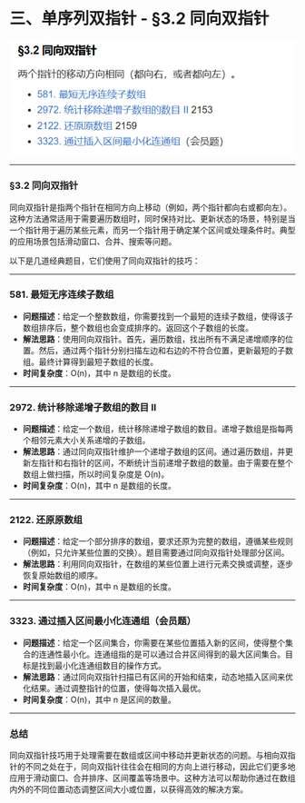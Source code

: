 # 三、单序列双指针 - §3.2 同向双指针

![alt text](img_src/s3.2.1.png)

---

### §3.2 同向双指针

同向双指针是指两个指针在相同方向上移动（例如，两个指针都向右或都向左）。这种方法通常适用于需要遍历数组时，同时保持对比、更新状态的场景，特别是当一个指针用于遍历某些元素，而另一个指针用于确定某个区间或处理条件时。典型的应用场景包括滑动窗口、合并、搜索等问题。

以下是几道经典题目，它们使用了同向双指针的技巧：

---

### **581. 最短无序连续子数组**
- **问题描述**：给定一个整数数组，你需要找到一个最短的连续子数组，使得该子数组排序后，整个数组也会变成排序的。返回这个子数组的长度。
- **解法思路**：使用同向双指针。首先，遍历数组，找出所有不满足递增顺序的位置。然后，通过两个指针分别扫描左边和右边的不符合位置，更新最短的子数组。最终计算得到最短子数组的长度。
- **时间复杂度**：O(n)，其中 n 是数组的长度。

---

### **2972. 统计移除递增子数组的数目 II**
- **问题描述**：给定一个数组，统计移除递增子数组的数目。递增子数组是指每两个相邻元素大小关系递增的子数组。
- **解法思路**：通过同向双指针维护一个递增子数组的区间。通过遍历数组，并更新左指针和右指针的区间，不断统计当前递增子数组的数量。由于需要在整个数组上做扫描，所以时间复杂度是 O(n)。
- **时间复杂度**：O(n)，其中 n 是数组的长度。

---

### **2122. 还原原数组**
- **问题描述**：给定一个部分排序的数组，要求还原为完整的数组，遵循某些规则（例如，只允许某些位置的交换）。题目需要通过同向双指针处理部分区间。
- **解法思路**：利用同向双指针，在数组的某些位置上进行元素交换或调整，逐步恢复原始数组的顺序。
- **时间复杂度**：O(n)，其中 n 是数组的长度。

---

### **3323. 通过插入区间最小化连通组（会员题）**
- **问题描述**：给定一个区间集合，你需要在某些位置插入新的区间，使得整个集合的连通性最小化。连通组指的是可以通过合并区间得到的最大区间集合。目标是找到最小化连通组数目的操作方式。
- **解法思路**：通过同向双指针扫描已有区间的开始和结束，动态地插入区间来优化结果。通过调整指针的位置，使得每次插入最优。
- **时间复杂度**：O(n)，其中 n 是区间的数量。

---

### 总结

同向双指针技巧用于处理需要在数组或区间中移动并更新状态的问题。与相向双指针的不同之处在于，同向双指针往往会在相同的方向上进行移动，因此它们更多地应用于滑动窗口、合并排序、区间覆盖等场景中。这种方法可以帮助你通过在数组内外的不同位置动态调整区间大小或位置，以获得高效的解决方案。